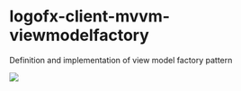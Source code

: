 # logofx-client-mvvm-viewmodelfactory
Definition and implementation of view model factory pattern

<img src=https://ci.appveyor.com/api/projects/status/github/logofx/logofx-client-mvvm-viewmodelfactory>